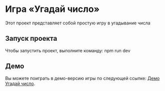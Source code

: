 # Игра «Угадай число»

Этот проект представляет собой простую игру в угадывание числа

## Запуск проекта

Чтобы запустить проект, выполните команду:
npm run dev

## Демо

Вы можете поиграть в демо-версию игры по следующей ссылке: [Демо Угадай число](https://guess-the-number-black.vercel.app/).

